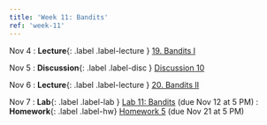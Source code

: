 ```yaml
---
title: 'Week 11: Bandits'
ref: 'week-11'
---
```


Nov 4
: **Lecture**{: .label .label-lecture } [19. Bandits I](lecture/lec19)

Nov 5
: **Discussion**{: .label .label-disc } [Discussion 10]()

Nov 6
: **Lecture**{: .label .label-lecture } [20. Bandits II](lecture/lec20)

Nov 7
: **Lab**{: .label .label-lab } [Lab 11: Bandits](https://data102.datahub.berkeley.edu/) (due Nov 12 at 5 PM)
: **Homework**{: .label .label-hw} [Homework 5](https://data102.datahub.berkeley.edu/) (due Nov 21 at 5 PM)